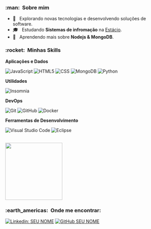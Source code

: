 <h3> :man: &nbsp;Sobre mim </h3>

- 🤔 &nbsp; Explorando novas tecnologias e desenvolvendo soluções de software.
- 🎓 &nbsp; Estudando **Sistemas de infromação** na <a href="https://estacio.br/">Estácio</a>.
- 🌱 &nbsp; Aprendendo mais sobre **Nodejs & MongoDB**.

<h3> :rocket: &nbsp;Minhas Skills </h3>

**Aplicações e Dados**

![JavaScript](https://img.shields.io/badge/-JavaScript-333333?style=flat&logo=javascript)
![HTML5](https://img.shields.io/badge/-HTML5-333333?style=flat&logo=HTML5)
![CSS](https://img.shields.io/badge/-CSS-333333?style=flat&logo=CSS3&logoColor=1572B6)
![MongoDB](https://img.shields.io/badge/-Mongodb-333333?style=flat&logo=Mongodb)
![Python](https://img.shields.io/badge/-Python-333333?style=flat&logo=Python)

**Utilidades**

![Insomnia](https://img.shields.io/badge/-Insomnia-333333?style=flat&logo=insomnia)

**DevOps**

![Git](https://img.shields.io/badge/-Git-333333?style=flat&logo=git)
![GitHub](https://img.shields.io/badge/-GitHub-333333?style=flat&logo=github)
![Docker](https://img.shields.io/badge/-Docker-333333?style=flat&logo=docker)

**Ferramentas de Desenvolvimento**

![Visual Studio Code](https://img.shields.io/badge/-Visual%20Studio%20Code-333333?style=flat&logo=visual-studio-code&logoColor=007ACC)
![Eclipse](https://img.shields.io/badge/-Vim-333333?style=flat&logo=vim&logoColor=2C2255)

<br/>

<a href="https://github.com/oliyan-debug">
  <img height="180em" src="https://github-readme-stats.vercel.app/api?username=oliyan-debug&theme=dracula&show_icons=true" />
</a>

<br/>

<h3> :earth_americas: &nbsp;Onde me encontrar: </h3>

[![Linkedin: SEU NOME](https://img.shields.io/badge/-Follow-blue?style=flat-square&logo=Linkedin&logoColor=white&link=https://www.linkedin.com/in/yan-santos-2941881a4/)](https://www.linkedin.com/in/yan-santos-2941881a4/)
[![GitHub SEU NOME](https://img.shields.io/github/followers/oliyan-debug?label=follow&style=social)](https://github.com/OliYan-debug)
